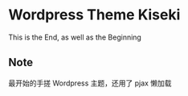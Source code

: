 # Wordpress Theme Kiseki

This is the End, as well as the Beginning

## Note

最开始的手搓 Wordpress 主题，还用了 pjax 懒加载

